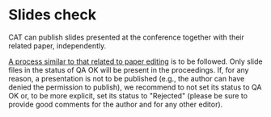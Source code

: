 # Slides check

CAT can publish slides presented at the conference together with their related paper, independently.

[A process similar to that related to paper editing](/Paper/intro) is to be followed. Only slide files in the   status of QA OK will be present in the proceedings. If, for any reason, a presentation is not to be published (e.g., the author can have denied the permission to publish), we recommend to not set its status to QA OK or, to be more explicit, set its status to "Rejected" (please be sure to provide good comments for the author and for any other editor).


